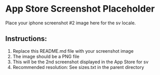 # App Store Screenshot Placeholder

Place your iphone screenshot #2 image here for the sv locale.

## Instructions:
1. Replace this README.md file with your screenshot image
2. The image should be a PNG file
3. This will be the 2nd screenshot displayed in the App Store for sv
4. Recommended resolution: See sizes.txt in the parent directory
